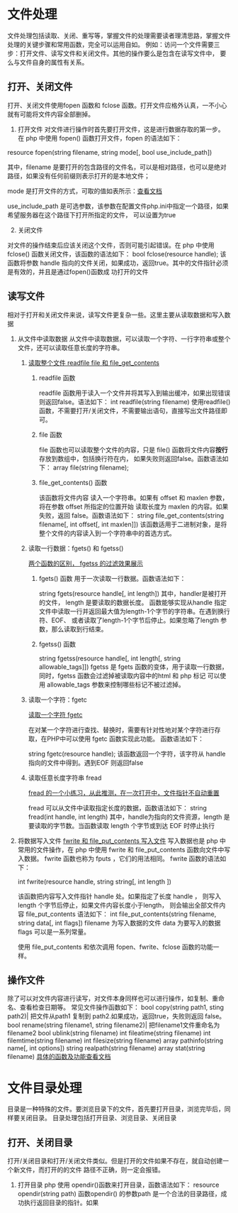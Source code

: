# 文件处理
文件处理包括读取、关闭、重写等，掌握文件的处理需要读者理清思路，掌握文件处理的关键步骤和常用函数，完全可以运用自如。
例如：访问一个文件需要三步：打开文件、读写文件和关闭文件。其他的操作要么是包含在读写文件中，
要么与文件自身的属性有关系。

## 打开、关闭文件
打开、关闭文件使用fopen 函数和 fclose 函数。打开文件应格外认真，一不小心就有可能将文件内容全部删掉。
1. 打开文件
对文件进行操作时首先要打开文件，这是进行数据存取的第一步。
在 php 中使用 fopen() 函数打开文件，fopen 的语法如下：

resource fopen(string filename, string mode[, bool use_include_path])

其中，filename 是要打开的包含路径的文件名，可以是相对路径，也可以是绝对路径，如果没有任何前缀则表示打开的是本地文件；

mode 是打开文件的方式，可取的值如表所示：[查看文档](http://php.net/manual/zh/function.fopen.php)

use_include_path 是可选参数，该参数在配置文件php.ini中指定一个路径，如果希望服务器在这个路径下打开所指定的文件，
可以设置为true

2. 关闭文件

对文件的操作结束后应该关闭这个文件，否则可能引起错误。在 php 中使用 fclose() 函数关闭文件，该函数的语法如下：
bool fclose(resource handle);
该函数将参数 handle 指向的文件关闭，如果成功，返回true。其中的文件指针必须是有效的，并且是通过fopen()函数成
功打开的文件

## 读写文件
相对于打开和关闭文件来说，读写文件更复杂一些。这里主要从读取数据和写入数据

1. 从文件中读取数据
从文件中读取数据，可以读取一个字符、一行字符串或整个文件，还可以读取任意长度的字符串。
    1. [读取整个文件 readfile file 和 file_get_contents](chapter_13_file_operation/example_13.1.php)
        1. readfile 函数
        
            readfile 函数用于读入一个文件并将其写入到输出缓冲，如果出现错误则返回false。语法如下：
            int readfile(string filename)
            使用readfile()函数，不需要打开/关闭文件，不需要输出语句，直接写出文件路径即可。
        2. file 函数
        
            file 函数也可以读取整个文件的内容，只是 file() 函数将文件内容**按行**存放到数组中，包括换行符在内，
            如果失败则返回false。函数语法如下：
            array file(string filename);
            
        3. file_get_contents() 函数
        
            该函数将文件内容 读入一个字符串。如果有 offset 和 maxlen 参数，将在参数 offset 所指定的位置开始
            读取长度为 maxlen 的内容。如果失败，返回 false。函数语法如下：
            string file_get_contents(string filename[, int offset[, int maxlen]])
            该函数适用于二进制对象，是将整个文件的内容读入到一个字符串中的首选方式。
            
    2. 读取一行数据：fgets() 和 fgetss()
        
        [两个函数的区别， fgetss 的过滤效果展示](chapter_13_file_operation/example_13.2.php)
        1. fgets() 函数 用于一次读取一行数据。函数语法如下：
            
            string fgets(resource handle[, int length])
            其中，handler是被打开的文件，
            length 是要读取的数据长度。
            函数能够实现从handle 指定文件中读取一行并返回最大值为length-1个字节的字符串。在遇到换行符、EOF、
            或者读取了length-1个字节后停止。如果忽略了length 参数，那么读取到行结束。
            
        2. fgetss() 函数
            
            string fgetss(resource handle[, int length[, string allowable_tags]])
            fgetss 是 fgets 函数的变体，用于读取一行数据，同时，fgetss 函数会过滤掉被读取内容中的html 和 php 标记
            可以使用 allowable_tags 参数来控制哪些标记不被过滤掉。
            
    3. 读取一个字符：fgetc
        
        [读取一个字符 fgetc ](chapter_13_file_operation/example_13.3.php)
        
        在对某一个字符进行查找、替换时，需要有针对性地对某个字符进行存取，在PHP中可以使用 fgetc 函数实现此功能。
        函数语法如下：
        
        string fgetc(resource handle);
        该函数返回一个字符，该字符从 handle 指向的文件中得到。遇到EOF 则返回false
        
    4. 读取任意长度字符串 fread
        
        [fread 的一个小练习，从此推测，在一次打开中，文件指针不自动重置](chapter_13_file_operation/example_13.4.php)
        
        fread 可以从文件中读取指定长度的数据，函数语法如下：
        string fread(int handle, int length)
        其中，handle为指向的文件资源，length 是要读取的字节数。当函数读取 length 个字节或到达 EOF 时停止执行
        
2. 将数据写入文件
    [fwrite 和 file_put_contents 写入文件](chapter_13_file_operation/example_13.5.php)
    写入数据也是 php 中常用的文件操作，在 php 中使用 fwrite 和 file_put_contents 函数向文件中写入数据。
    fwrite 函数也称为 fputs ，它们的用法相同。 fwrite 函数的语法如下：
    
    int fwrite(resource handle, string string[, int length ])
    
    该函数把内容写入文件指针 handle 处。如果指定了长度 handle ， 则写入length 个字节后停止，如果文件内容长度小于length，
    则会输出全部文件内容
    file_put_contents 语法如下：
    int file_put_contents(string filename, string data[, int flags])
    filename 为写入数据的文件
    data 为要写入的数据
    flags 可以是一系列常量。
    
    使用 file_put_contents 和依次调用 fopen、fwrite、fclose 函数的功能一样。
    
## 操作文件
除了可以对文件内容进行读写，对文件本身同样也可以进行操作，如复制、重命名、查看检查日期等。
常见文件操作函数如下：
bool copy(string path1, sting path2)| 把文件从path1 复制到 path2.如果成功，返回true，失败则返回 false。
bool rename(string filename1, string filename2)| 把filename1文件重命名为filename2
bool ublink(string filename)
int fileatime(string filename)
int filemtime(string filename)
int filesize(string filename)
array pathinfo(string name[, int options])
string realpath(string filename)
array stat(string filename)
[具体的函数及功能查看文档](http://php.net/manual/zh/book.filesystem.php)

# 文件目录处理
目录是一种特殊的文件。要浏览目录下的文件，首先要打开目录，浏览完毕后，同样要关闭目录。
目录处理包括打开目录、浏览目录、关闭目录

## 打开、关闭目录
打开/关闭目录和打开/关闭文件类似。但是打开的文件如果不存在，就自动创建一个新文件，而打开的的文件
路径不正确，则一定会报错。

1. 打开目录
    php 使用 opendir()函数来打开目录，函数语法如下：
    resource opendir(string path)
    函数opendir() 的参数path 是一个合法的目录路径，成功执行返回目录的指针。如果